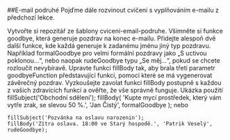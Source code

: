 ##E-mail podruhé
Pojďme dále rozvinout cvičení s vyplňováním e-mailu z předchozí lekce.

Vytvořte si repozitář ze šablony cviceni-email-podruhe.
Všimněte si funkce goodbye, která generuje pozdrav na konec e-mailu. Přidejte alespoň dvě další funkce, kde každá generuje k zadanému jménu jiný typ pozdravu. Například formalGoodbye pro velmi formální pozdravy jako „S uctivou poklonou…“, nebo naopak rudeGoodbye typu „Se měj…“, pokud se chcete rozloučit nevybíravě.
Upravte funkci fillBody tak, aby brala třetí parametr goodbyeFunction představující funkci, pomocí které se má vygenerovat závěrečný pozdrav. Vyzkoušejte zavolat funkci fillBody postupně s každou z vašich zdravících funkcí a ověřte, že vše správně funguje.
Ukázka použití
    fillSubject('Obchodní sdělení');
    fillBody(
      'Kupte mycí prostředek, který vám vytře zrak, se slevou 50 %.',
      'Jan Čistý',
      formalGoodbye
    );
nebo

    fillSubject('Pozvánka na oslavu narozenin');
    fillBody('Zítra oslava. 18:00 ve Starý hospodě.', 'Patrik Veselý', rudeGoodbye);
